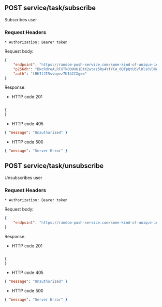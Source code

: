 ﻿
## POST service/task/subscribe

Subscribes user

### Request Headers
	* Authorization: Bearer token

Request body:
```json
{
	"endpoint": "https://random-push-service.com/some-kind-of-unique-id-1234/v2/",
	"p256dh": "BNcRdreALRFXTkOOUHK1EtK2wtaz5Ry4YfYCA_0QTpQtUbVlUls0VJXg7A8u-Ts1XbjhazAkj7I99e8QcYP7DkM=",
	"auth": "tBHItJI5svbpez7KI4CCXg=="
}
```

Response:
* HTTP code 201
```json

{
}
```

* HTTP code 405
```json
{ "message": "Unauthorized" }
```
* HTTP code 500
```json
{ "message": "Server Error" }
```
## POST service/task/unsubscribe

Unsubscribes user

### Request Headers
	* Authorization: Bearer token

Request body:
```json
{
	"endpoint": "https://random-push-service.com/some-kind-of-unique-id-1234/v2/"
}
```

Response:
* HTTP code 201
```json

{
}
```

* HTTP code 405
```json
{ "message": "Unauthorized" }
```
* HTTP code 500
```json
{ "message": "Server Error" }
```
